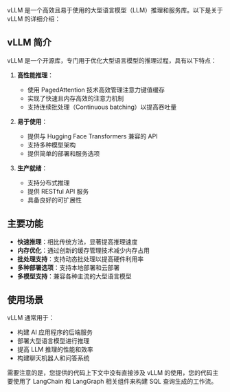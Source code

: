 vLLM 是一个高效且易于使用的大型语言模型（LLM）推理和服务库。以下是关于 vLLM 的详细介绍：

## vLLM 简介

vLLM 是一个开源库，专门用于优化大型语言模型的推理过程，具有以下特点：

1. **高性能推理**：
   - 使用 PagedAttention 技术高效管理注意力键值缓存
   - 实现了快速且内存高效的注意力机制
   - 支持连续批处理（Continuous batching）以提高吞吐量

2. **易于使用**：
   - 提供与 Hugging Face Transformers 兼容的 API
   - 支持多种模型架构
   - 提供简单的部署和服务选项

3. **生产就绪**：
   - 支持分布式推理
   - 提供 RESTful API 服务
   - 具备良好的可扩展性

## 主要功能

- **快速推理**：相比传统方法，显著提高推理速度
- **内存优化**：通过创新的缓存管理技术减少内存占用
- **批处理支持**：支持动态批处理以提高硬件利用率
- **多种部署选项**：支持本地部署和云部署
- **多模型支持**：兼容各种主流的大型语言模型

## 使用场景

vLLM 通常用于：
- 构建 AI 应用程序的后端服务
- 部署大型语言模型进行推理
- 提高 LLM 推理的性能和效率
- 构建聊天机器人和问答系统

需要注意的是，您提供的代码上下文中没有直接涉及 vLLM 的使用，您的代码主要使用了 LangChain 和 LangGraph 相关组件来构建 SQL 查询生成的工作流。